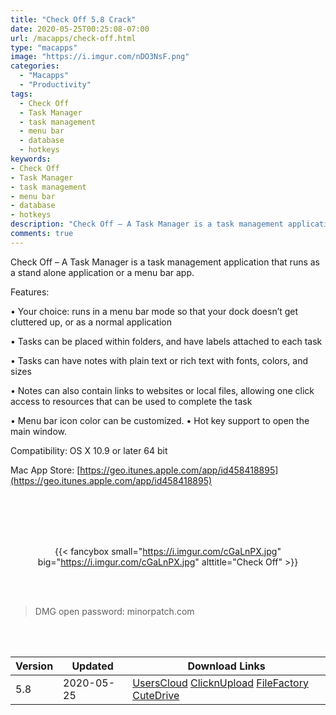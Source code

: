 ```yaml
---
title: "Check Off 5.8 Crack"
date: 2020-05-25T00:25:08-07:00
url: /macapps/check-off.html
type: "macapps"
image: "https://i.imgur.com/nDO3NsF.png"
categories:
  - "Macapps"
  - "Productivity"
tags:
  - Check Off
  - Task Manager
  - task management
  - menu bar
  - database
  - hotkeys
keywords:
- Check Off
- Task Manager
- task management
- menu bar
- database
- hotkeys
description: "Check Off – A Task Manager is a task management application that runs as a stand alone application or a menu bar app"
comments: true
---
```


Check Off – A Task Manager is a task management application that runs as a stand alone application or a menu bar app.


Features:

• Your choice: runs in a menu bar mode so that your dock doesn’t get cluttered up, or as a normal application

• Tasks can be placed within folders, and have labels attached to each task

• Tasks can have notes with plain text or rich text with fonts, colors, and sizes

• Notes can also contain links to websites or local files, allowing one click access to resources that can be used to complete the task

• Menu bar icon color can be customized. • Hot key support to open the main window.



Compatibility: OS X 10.9 or later 64 bit

Mac App Store: [https://geo.itunes.apple.com/app/id458418895](https://geo.itunes.apple.com/app/id458418895)

<br/>
<br/>
<script async src="https://pagead2.googlesyndication.com/pagead/js/adsbygoogle.js"></script>
<ins class="adsbygoogle"
     style="display:block; text-align:center;"
     data-ad-layout="in-article"
     data-ad-format="fluid"
     data-ad-client="ca-pub-8746275014476192"
     data-ad-slot="5144997159"></ins>
<script>
     (adsbygoogle = window.adsbygoogle || []).push({});
</script>
<br/>
<br/>


<center>

{{< fancybox small="https://i.imgur.com/cGaLnPX.jpg" big="https://i.imgur.com/cGaLnPX.jpg" alttitle="Check Off" >}}

</center>

<br/>
<br/>


> DMG open password: minorpatch.com

<br/>

<br/>
<div id="history_version" class="history_version">

| Version | Updated | Download Links |
| ---- | ---- | ---- |
| 5.8 | 2020-05-25 | [UsersCloud](https://ouo.io/GkucHN)   [ClicknUpload](https://ouo.io/sBLyJr)   [FileFactory](https://ouo.io/T1NOry)   [CuteDrive](https://ouo.io/vfyZjr) |

</div>
